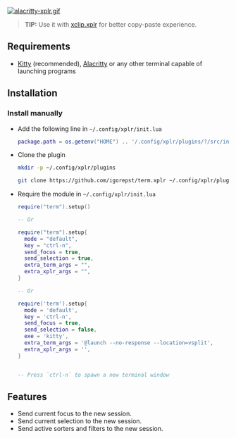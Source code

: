 [![alacritty-xplr.gif](https://s9.gifyu.com/images/alacritty-xplr.gif)](https://gifyu.com/image/GJGU)

> **TIP:** Use it with [xclip.xplr](https://github.com/sayanarijit/xclip.xplr) for better copy-paste experience.


Requirements
------------

- [Kitty](https://github.com/kovidgoyal/kitty) (recommended), [Alacritty](https://github.com/alacritty/alacritty) or any other terminal capable of launching programs


Installation
------------

### Install manually

- Add the following line in `~/.config/xplr/init.lua`

  ```lua
  package.path = os.getenv("HOME") .. '/.config/xplr/plugins/?/src/init.lua'
  ```

- Clone the plugin

  ```bash
  mkdir -p ~/.config/xplr/plugins

  git clone https://github.com/igorepst/term.xplr ~/.config/xplr/plugins/term
  ```

- Require the module in `~/.config/xplr/init.lua`

  ```lua
  require("term").setup()
  
  -- Or
  
  require("term").setup{
    mode = "default",
    key = "ctrl-n",
    send_focus = true,
    send_selection = true,
    extra_term_args = "",
    extra_xplr_args = "",
  }

  -- Or

  require('term').setup{
    mode = 'default',
    key = 'ctrl-n',
    send_focus = true,
    send_selection = false,
    exe = 'kitty',
    extra_term_args = '@launch --no-response --location=vsplit',
    extra_xplr_args = '',
  }


  -- Press `ctrl-n` to spawn a new terminal window
  ```


Features
--------

- Send current focus to the new session.
- Send current selection to the new session.
- Send active sorters and filters to the new session.
